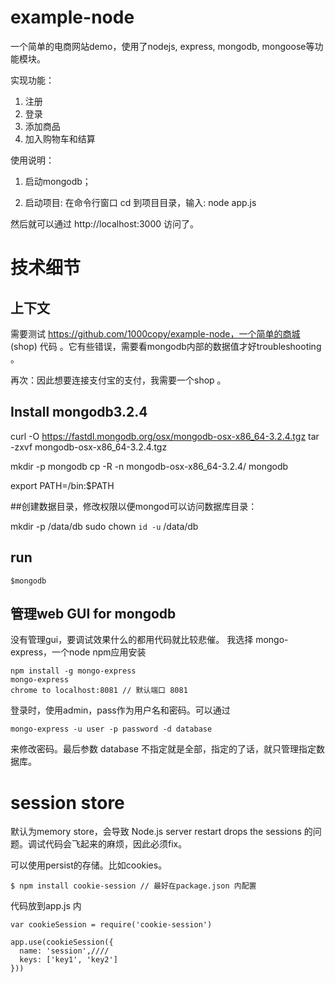 # example-node

一个简单的电商网站demo，使用了nodejs, express, mongodb, mongoose等功能模块。

实现功能：

1. 注册
2. 登录
3. 添加商品
4. 加入购物车和结算

使用说明：

1. 启动mongodb；

2. 启动项目: 在命令行窗口 cd 到项目目录，输入: node app.js

然后就可以通过 http://localhost:3000 访问了。

# 技术细节

## 上下文

需要测试 https://github.com/1000copy/example-node，一个简单的商城 (shop) 代码 。它有些错误，需要看mongodb内部的数据值才好troubleshooting 。

再次：因此想要连接支付宝的支付，我需要一个shop 。

## Install mongodb3.2.4

curl -O https://fastdl.mongodb.org/osx/mongodb-osx-x86_64-3.2.4.tgz
tar -zxvf mongodb-osx-x86_64-3.2.4.tgz

mkdir -p mongodb
cp -R -n mongodb-osx-x86_64-3.2.4/ mongodb

export PATH=<mongodb-install-directory>/bin:$PATH

##创建数据目录，修改权限以便mongod可以访问数据库目录：

mkdir -p /data/db 
sudo chown `id -u` /data/db

## run

    $mongodb

## 管理web GUI for mongodb

没有管理gui，要调试效果什么的都用代码就比较悲催。
我选择 mongo-express，一个node npm应用安装

    npm install -g mongo-express
    mongo-express 
    chrome to localhost:8081 // 默认端口 8081

登录时，使用admin，pass作为用户名和密码。可以通过
    
    mongo-express -u user -p password -d database

来修改密码。最后参数 database 不指定就是全部，指定的了话，就只管理指定数据库。

# session store

默认为memory store，会导致 Node.js server restart drops the sessions 的问题。调试代码会飞起来的麻烦，因此必须fix。

可以使用persist的存储。比如cookies。

    $ npm install cookie-session // 最好在package.json 内配置

代码放到app.js 内

    var cookieSession = require('cookie-session')

    app.use(cookieSession({
      name: 'session',////
      keys: ['key1', 'key2']
    }))



